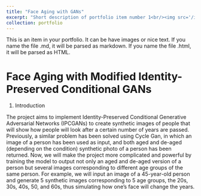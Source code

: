 ```yaml
---
title: "Face Aging with GANs"
excerpt: "Short description of portfolio item number 1<br/><img src='/images/500x300.png'>"
collection: portfolio
---
```


This is an item in your portfolio. It can be have images or nice text. If you name the file .md, it will be parsed as markdown. If you name the file .html, it will be parsed as HTML. 

Face Aging with Modified Identity-Preserved Conditional GANs
=======================

1. Introduction

The project aims to implement Identity-Preserved Conditional Generative Adversarial Networks (IPCGANs) to create synthetic images of people that will show how people will look after a certain number of years are passed. Previously, a similar problem has been solved using Cycle Gan, in which an image of a person has been used as input, and both aged and de-aged (depending on the condition) synthetic photo of a person has been returned. 
Now, we will make the project more complicated and powerful by training the model to output not only an aged and de-aged version of a person but several images corresponding to different age groups of the same person. For example, we will input an image of a 45-year-old person and generate 5 synthetic images corresponding to 5 age groups, the 20s, 30s, 40s, 50, and 60s, thus simulating how one’s face will change the years.

